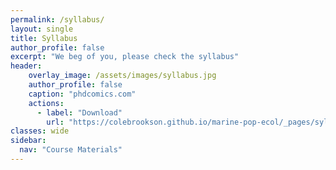 ```yaml
---
permalink: /syllabus/
layout: single
title: Syllabus
author_profile: false
excerpt: "We beg of you, please check the syllabus"
header:
    overlay_image: /assets/images/syllabus.jpg
    author_profile: false
    caption: "phdcomics.com"
    actions:
      - label: "Download"
        url: "https://colebrookson.github.io/marine-pop-ecol/_pages/syllabus.pdf"
classes: wide
sidebar:
  nav: "Course Materials"
---
```


